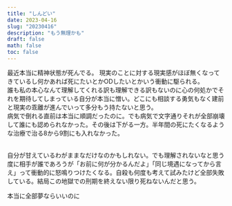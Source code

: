 ```yaml
---
title: "しんどい"
date: 2023-04-16
slug: "20230416"
description: "もう無理かも"
draft: false
math: false
toc: false
---
```


最近本当に精神状態が死んでる。 現実のことに対する現実感がほぼ無くなってきているし何かあれば死にたいとかODしたいとかいう衝動に駆られる。  
誰も私の本心なんて理解してくれる訳も理解できる訳もないのに心の何処かでそれを期待してしまっている自分が本当に憎い。どこにも相談する勇気もなく建前と現実の乖離が進んでいって多分もう持たないと思う。  
病気で倒れる直前は本当に順調だったのに。でも病気で文字通りそれが全部崩壊して誰にも認められなかった。その後は下がる一方。半年間の死にたくなるような治療で治る8から9割にも入れなかった。<br><br>

自分が甘えているわがままなだけなのかもしれない。でも理解されないなと思う度に相手が誰であろうが「お前に何が分かるんだよ」「同じ境遇になってから言え」って衝動的に怒鳴りつけたくなる。自殺も何度も考えて試みたけど全部失敗している。結局この地獄での刑期を終えない限り死ねないんだと思う。
<br>

本当に全部夢ならいいのに
